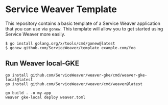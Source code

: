 # Service Weaver Template

This repository contains a basic template of a Service Weaver application that
you can use via `gonew`. This template will allow you to get started using
Service Weaver more easily.

```shell
$ go install golang.org/x/tools/cmd/gonew@latest
$ gonew github.com/ServiceWeaver/template example.com/foo
```

## Run Weaver local-GKE

```shell
go install github.com/ServiceWeaver/weaver-gke/cmd/weaver-gke-local@latest
go install github.com/ServiceWeaver/weaver/cmd/weaver@latest
```

```shell
go build . -o my-app
weaver gke-local deploy weaver.toml
```
